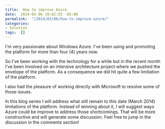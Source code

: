 ```yaml
---
title:  How to improve Azure
date:  2014-03-06 19:02:55 -05:00
permalink:  "/2014/03/06/how-to-improve-azure/"
categories:
- Solution
tags:  []
---
```

<p>I'm very passionate about Windows Azure.  I've been using and promoting the platform for more than four (4) years now.
</p><p>So I've been working with the technology for a while but in the recent month I've been involved on an intensive architecture project where we pushed the envelope of the platform.  As a consequence we did hit quite a few limitation of the platform.
</p><p>I also had the pleasure of working directly with Microsoft to resolve some of those issues.
</p><p>In this blog series I will address what still remain to this date (March 2014) limitations of the platform.  Instead of winning about it, I will suggest ways Azure could be improve to address those shortcomings.  That will be more constructive and will generate some discussion.  Feel free to jump in the discussion in the comments section!
</p>